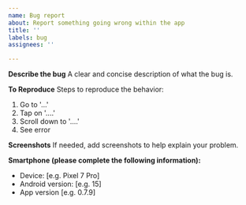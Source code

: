 ```yaml
---
name: Bug report
about: Report something going wrong within the app
title: ''
labels: bug
assignees: ''

---
```


**Describe the bug**
A clear and concise description of what the bug is.

**To Reproduce**
Steps to reproduce the behavior:
1. Go to '...'
2. Tap on '....'
3. Scroll down to '....'
4. See error

**Screenshots**
If needed, add screenshots to help explain your problem.

**Smartphone (please complete the following information):**
 - Device: [e.g. Pixel 7 Pro]
 - Android version: [e.g. 15]
 - App version [e.g. 0.7.9]
